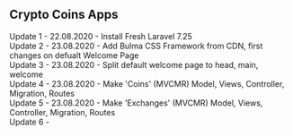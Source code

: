 Crypto Coins Apps
---
Update 1 - 22.08.2020 - Install Fresh Laravel 7.25 <br />
Update 2 - 23.08.2020 - Add Bulma CSS Framework from CDN, first changes on defualt Welcome Page <br />
Update 3 - 23.08.2020 - Split default welcome page to head, main, welcome <br />
Update 4 - 23.08.2020 - Make 'Coins' (MVCMR) Model, Views, Controller, Migration, Routes <br />
Update 5 - 23.08.2020 - Make 'Exchanges' (MVCMR) Model, Views, Controller, Migration, Routes <br />
Update 6 - 